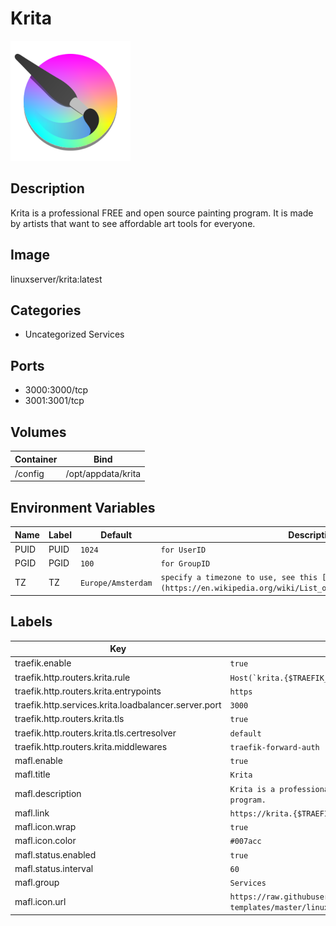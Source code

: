 # Krita

![Logo](images/Krita.png)

## Description
Krita is a professional FREE and open source painting program. It is made by artists that want to see affordable art tools for everyone.

## Image
linuxserver/krita:latest

## Categories
- Uncategorized Services

## Ports
- 3000:3000/tcp
- 3001:3001/tcp

## Volumes
| Container | Bind |
|-----------|------|
| /config | /opt/appdata/krita |

## Environment Variables
| Name | Label | Default | Description |
|------|-------|---------|-------------|
| PUID | PUID | ```1024``` | ```for UserID``` |
| PGID | PGID | ```100``` | ```for GroupID``` |
| TZ | TZ | ```Europe/Amsterdam``` | ```specify a timezone to use, see this [list](https://en.wikipedia.org/wiki/List_of_tz_database_time_zones#List).``` |

## Labels
| Key | Value |
|-----|-------|
| traefik.enable | ```true``` |
| traefik.http.routers.krita.rule | ```Host(`krita.{$TRAEFIK_INGRESS_DOMAIN}`)``` |
| traefik.http.routers.krita.entrypoints | ```https``` |
| traefik.http.services.krita.loadbalancer.server.port | ```3000``` |
| traefik.http.routers.krita.tls | ```true``` |
| traefik.http.routers.krita.tls.certresolver | ```default``` |
| traefik.http.routers.krita.middlewares | ```traefik-forward-auth``` |
| mafl.enable | ```true``` |
| mafl.title | ```Krita``` |
| mafl.description | ```Krita is a professional FREE and open source painting program.``` |
| mafl.link | ```https://krita.{$TRAEFIK_INGRESS_DOMAIN}``` |
| mafl.icon.wrap | ```true``` |
| mafl.icon.color | ```#007acc``` |
| mafl.status.enabled | ```true``` |
| mafl.status.interval | ```60``` |
| mafl.group | ```Services``` |
| mafl.icon.url | ```https://raw.githubusercontent.com/linuxserver/docker-templates/master/linuxserver.io/img/krita-logo.png``` |

